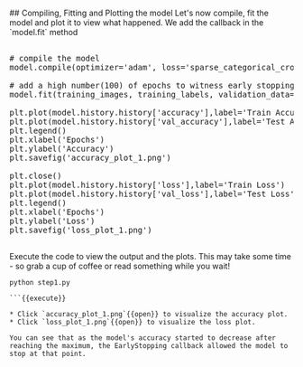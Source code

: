 <br>
## Compiling, Fitting and Plotting the model
Let's now compile, fit the model and plot it to view what happened. We add the callback in the `model.fit` method

<pre class="file" data-filename="step1.py" data-target="append">

# compile the model
model.compile(optimizer='adam', loss='sparse_categorical_crossentropy', metrics=['accuracy'])

# add a high number(100) of epochs to witness early stopping
model.fit(training_images, training_labels, validation_data=(test_images,test_labels), epochs=100, callbacks=[callback1], batch_size=1024)

plt.plot(model.history.history['accuracy'],label='Train Accuracy')
plt.plot(model.history.history['val_accuracy'],label='Test Accuracy')
plt.legend()
plt.xlabel('Epochs')
plt.ylabel('Accuracy')
plt.savefig('accuracy_plot_1.png')

plt.close()
plt.plot(model.history.history['loss'],label='Train Loss')
plt.plot(model.history.history['val_loss'],label='Test Loss')
plt.legend()
plt.xlabel('Epochs')
plt.ylabel('Loss')
plt.savefig('loss_plot_1.png')

</pre>

Execute the code to view the output and the plots. This may take some time - so grab a cup of coffee or read something while you wait!

```
python step1.py

```{{execute}}

* Click `accuracy_plot_1.png`{{open}} to visualize the accuracy plot.
* Click `loss_plot_1.png`{{open}} to visualize the loss plot.

You can see that as the model's accuracy started to decrease after reaching the maximum, the EarlyStopping callback allowed the model to stop at that point.